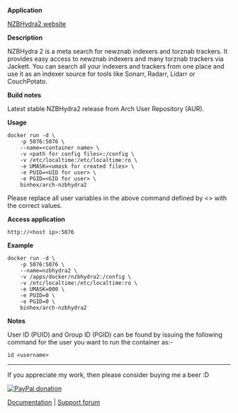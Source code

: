 **Application**

[NZBHydra2 website](https://github.com/theotherp/nzbhydra2)

**Description**

NZBHydra 2 is a meta search for newznab indexers and torznab trackers. It provides easy access to newznab indexers and many torznab trackers via Jackett. You can search all your indexers and trackers from one place and use it as an indexer source for tools like Sonarr, Radarr, Lidarr or CouchPotato.

**Build notes**

Latest stable NZBHydra2 release from Arch User Repository (AUR).

**Usage**
```
docker run -d \
    -p 5076:5076 \
    --name=<container name> \
    -v <path for config files>:/config \
    -v /etc/localtime:/etc/localtime:ro \
    -e UMASK=<umask for created files> \
    -e PUID=<UID for user> \
    -e PGID=<GID for user> \
    binhex/arch-nzbhydra2
```

Please replace all user variables in the above command defined by <> with the correct values.

**Access application**

`http://<host ip>:5076`

**Example**
```
docker run -d \
    -p 5076:5076 \
    --name=nzbhydra2 \
    -v /apps/docker/nzbhydra2:/config \
    -v /etc/localtime:/etc/localtime:ro \
    -e UMASK=000 \
    -e PUID=0 \
    -e PGID=0 \
    binhex/arch-nzbhydra2
```

**Notes**

User ID (PUID) and Group ID (PGID) can be found by issuing the following command for the user you want to run the container as:-

```
id <username>
```
___
If you appreciate my work, then please consider buying me a beer  :D

[![PayPal donation](https://www.paypal.com/en_US/i/btn/btn_donate_SM.gif)](https://www.paypal.com/cgi-bin/webscr?cmd=_s-xclick&hosted_button_id=MM5E27UX6AUU4)

[Documentation](https://github.com/binhex/documentation) | [Support forum](https://lime-technology.com/forums/topic/64638-support-binhex-nzbhydra2/)

